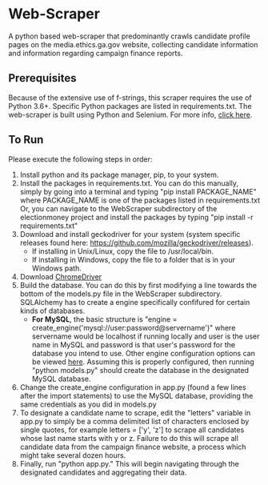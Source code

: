 # Web-Scraper

A python based web-scraper that predominantly crawls candidate profile pages on the media.ethics.ga.gov website, collecting candidate information and information regarding campaign finance reports.

## Prerequisites
Because of the extensive use of f-strings, this scraper requires the use of Python 3.6+. Specific Python packages are listed in requirements.txt.
The web-scraper is built using Python and Selenium. For more info, [click here](https://selenium-python.readthedocs.io/).

## To Run
Please execute the following steps in order:
1. Install python and its package manager, pip, to your system.
1. Install the packages in requirements.txt.
You can do this manually, simply by going into a terminal and typing "pip install PACKAGE_NAME"
where PACKAGE_NAME is one of the packages listed in requirements.txt
Or, you can navigate to the WebScraper subdirectory of the electionmoney project and install
the packages by typing "pip install -r requirements.txt"
1. Download and install geckodriver for your system (system specific releases found here: https://github.com/mozilla/geckodriver/releases).  
   - If installing in Unix/Linux, copy the file to /usr/local/bin.
   - If installing in Windows, copy the file to a folder that is in your Windows path.
1. Download [ChromeDriver](https://sites.google.com/a/chromium.org/chromedriver/downloads)
1. Build the database.
You can do this by first modifying a line towards the bottom of the models.py file in the WebScraper subdirectory. SQLAlchemy has to create a engine specifically confifured for certain kinds of databases. 
    - **For MySQL**, the basic structure is "engine = create_engine('mysql://user:password@servername')" where servername would be localhost if running locally and user is the user name in MySQL and password is that user's password for the database you intend to use.
Other engine configuration options can be viewed [here](https://docs.sqlalchemy.org/en/latest/core/engines.html). Assuming this is properly configured, then running "python models.py" should create the database in the designated MySQL database.
1. Change the create_engine configuration in app.py (found a few lines after the import statements) to use the MySQL database, 
providing the same credentials as you did in models.py
1. To designate a candidate name to scrape, edit the "letters" variable in app.py to simply be a comma delimited list of characters
enclosed by single quotes, for example letters = ['y', 'z'] to scrape all candidates whose last name starts with y or z. 
Failure to do this will scrape all candidate data from the campaign finance website, a process which might take several dozen hours.
1. Finally, run "python app.py." This will begin navigating through the designated candidates and aggregating their data.
